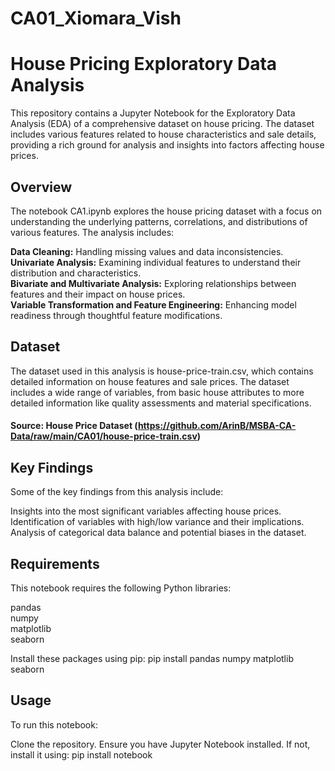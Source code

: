 # CA01_Xiomara_Vish

# House Pricing Exploratory Data Analysis
This repository contains a Jupyter Notebook for the Exploratory Data Analysis (EDA) of a comprehensive dataset on house pricing. The dataset includes various features related to house characteristics and sale details, providing a rich ground for analysis and insights into factors affecting house prices.


## Overview
The notebook CA1.ipynb explores the house pricing dataset with a focus on understanding the underlying patterns, correlations, and distributions of various features. The analysis includes:

**Data Cleaning:** Handling missing values and data inconsistencies. <br>
**Univariate Analysis:** Examining individual features to understand their distribution and characteristics. <br>
**Bivariate and Multivariate Analysis:** Exploring relationships between features and their impact on house prices. <br>
**Variable Transformation and Feature Engineering:** Enhancing model readiness through thoughtful feature modifications.


## Dataset
The dataset used in this analysis is house-price-train.csv, which contains detailed information on house features and sale prices. The dataset includes a wide range of variables, from basic house attributes to more detailed information like quality assessments and material specifications.

#### Source: House Price Dataset (https://github.com/ArinB/MSBA-CA-Data/raw/main/CA01/house-price-train.csv)


## Key Findings
Some of the key findings from this analysis include:

Insights into the most significant variables affecting house prices. <br>
Identification of variables with high/low variance and their implications. <br>
Analysis of categorical data balance and potential biases in the dataset.


## Requirements
This notebook requires the following Python libraries:

pandas <br>
numpy <br>
matplotlib <br>
seaborn

Install these packages using pip: pip install pandas numpy matplotlib seaborn


## Usage
To run this notebook:

Clone the repository.
Ensure you have Jupyter Notebook installed. If not, install it using: pip install notebook
